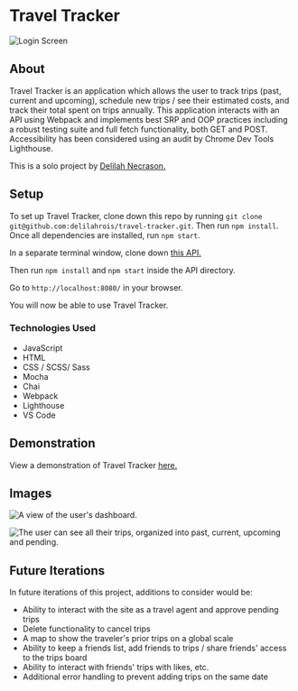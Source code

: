 # Travel Tracker

![Login Screen](https://user-images.githubusercontent.com/74752738/142128542-05e0a722-5add-4f20-8d58-32bc5bcd2252.png)

## About

Travel Tracker is an application which allows the user to track trips (past, current and upcoming), schedule new trips / see their estimated costs, and track their total spent on trips annually. This application interacts with an API using Webpack and implements best SRP and OOP practices including a robust testing suite and full fetch functionality, both GET and POST. Accessibility has been considered using an audit by Chrome Dev Tools Lighthouse. 

This is a solo project by [Delilah Necrason.](https://github.com/delilahrois) 

## Setup

To set up Travel Tracker, clone down this repo by running `git clone git@github.com:delilahrois/travel-tracker.git`. Then run `npm install`. Once all dependencies are installed, run `npm start`. 

In a separate terminal window, clone down [this API.](https://github.com/turingschool-examples/travel-tracker-api)

Then run `npm install` and `npm start` inside the API directory. 

Go to `http://localhost:8080/` in your browser. 

You will now be able to use Travel Tracker. 


### Technologies Used

- JavaScript
- HTML
- CSS / SCSS/ Sass
- Mocha
- Chai
- Webpack
- Lighthouse 
- VS Code


## Demonstration

View a demonstration of Travel Tracker [here.](https://user-images.githubusercontent.com/74752738/142129988-20140005-50e0-4299-9199-c553f0ff2e4f.mov)

## Images

![A view of the user's dashboard.](https://user-images.githubusercontent.com/74752738/142128734-7b15172f-fea4-4e4b-b35d-ebf93fe33286.png)

![The user can see all their trips, organized into past, current, upcoming and pending.](https://user-images.githubusercontent.com/74752738/142128793-d3cc6262-3fb3-4295-a933-2b2ba5113169.png)


## Future Iterations

In future iterations of this project, additions to consider would be:

- Ability to interact with the site as a travel agent and approve pending trips
- Delete functionality to cancel trips
- A map to show the traveler's prior trips on a global scale
- Ability to keep a friends list, add friends to trips / share friends' access to the trips board
- Ability to interact with friends' trips with likes, etc.
- Additional error handling to prevent adding trips on the same date 


